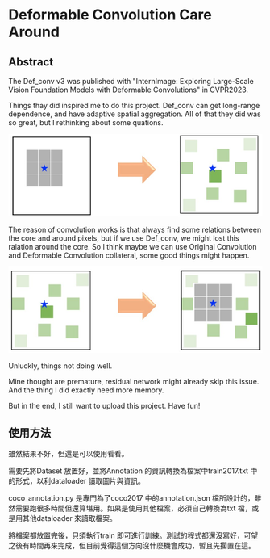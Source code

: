 # Deformable Convolution Care Around
## Abstract
The Def_conv v3 was published with "InternImage: Exploring Large-Scale Vision Foundation Models with Deformable Convolutions" in CVPR2023.

Things thay did inspired me to do this project. Def_conv can get long-range dependence, and have adaptive spatial aggregation. All of that they did was so great, but I rethinking about some quations.

![image](https://github.com/okok009/def_conv_CareAround/blob/master/imgs/Figure1.def_conv.jpg)

The reason of convolution works is that always find some relations between the core and around pixels, but if we use Def_conv, we might lost this ralation around the core. So I think maybe we can use Original Convolution and Deformable Convolution collateral, some good things might happen.

![image](https://github.com/okok009/def_conv_CareAround/blob/master/imgs/Figure2.mine.jpg)

Unluckly, things not doing well.

Mine thought are premature, residual network might already skip this issue. And the thing I did exactly need more memory.

But in the end, I still want to upload this project. Have fun!
## 使用方法
雖然結果不好，但還是可以使用看看。

需要先將Dataset 放置好，並將Annotation 的資訊轉換為檔案中train2017.txt 中的形式，以利dataloader 讀取圖片與資訊。

coco_annotation.py 是專門為了coco2017 中的annotation.json 檔所設計的，雖然需要跑很多時間但還算堪用。如果是使用其他檔案，必須自己轉換為txt 檔，或是用其他dataloader 來讀取檔案。

將檔案都放置完後，只須執行train 即可進行訓練。測試的程式都還沒寫好，可望之後有時間再來完成，但目前覺得這個方向沒什麼機會成功，暫且先擱置在這。
